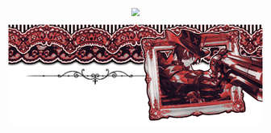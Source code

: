 <div align="center">
 
 ![](https://komarev.com/ghpvc/?username=dpdfreak&abbreviated=true&label=STALKERS&color=B63838)
 
<picture>
 <img alt=booty src=https://github.com/dpdfreak/dpdfreak/blob/main/output-onlinepngtools%20(1).png>
</picture>
</div>
